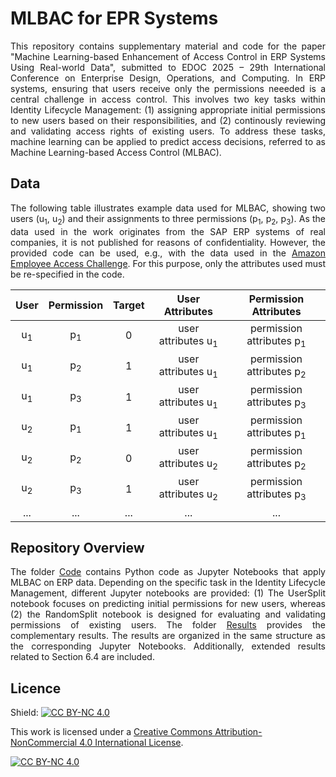 # MLBAC for EPR Systems

<div align="justify">
This repository contains supplementary material and code for the paper "Machine Learning-based Enhancement of Access Control in ERP Systems Using Real-world Data", submitted to EDOC 2025 – 29th International Conference on Enterprise Design, Operations, and Computing. In ERP systems, ensuring that users receive only the permissions neeeded is a central challenge in access control. This involves two key tasks within Identity Lifecycle Management: (1) assigning appropriate initial permissions to new users based on their responsibilities, and (2) continously reviewing and validating access rights of existing users. To address these tasks, machine learning can be applied to predict access decisions, referred to as Machine Learning-based Access Control (MLBAC).

## Data
The following table illustrates example data used for MLBAC, showing two users (u<sub>1</sub>, u<sub>2</sub>) and their assignments to three permissions (p<sub>1</sub>, p<sub>2</sub>, p<sub>3</sub>). As the data used in the work originates from the SAP ERP systems of real companies, it is not published for reasons of confidentiality. However, the provided code can be used, e.g., with the data used in the [Amazon Employee Access Challenge](https://www.kaggle.com/datasets/lucamassaron/amazon-employee-access-challenge). For this purpose, only the attributes used must be re-specified in the code.

User          | Permission    | Target | User Attributes | Permission Attributes
:---:         | :---:         | :---:  | :---:                         |:---: 
u<sub>1</sub> | p<sub>1</sub> | 0      | user attributes u<sub>1</sub> | permission attributes p<sub>1</sub>
u<sub>1</sub> | p<sub>2</sub> | 1      | user attributes u<sub>1</sub> | permission attributes p<sub>2</sub>
u<sub>1</sub> | p<sub>3</sub> | 1      | user attributes u<sub>1</sub> | permission attributes p<sub>3</sub>
u<sub>2</sub> | p<sub>1</sub> | 1      | user attributes u<sub>1</sub> | permission attributes p<sub>1</sub>
u<sub>2</sub> | p<sub>2</sub> | 0      | user attributes u<sub>2</sub> | permission attributes p<sub>2</sub>
u<sub>2</sub> | p<sub>3</sub> | 1      | user attributes u<sub>2</sub> | permission attributes p<sub>3</sub>
...           | ...           | ...    | ...                           | ...

## Repository Overview
The folder [Code](https://github.com/JSch25/ERP_MLBAC/tree/70c751c6d08e60cf072fca050a9117f4f2baee3c/Code) contains Python code as Jupyter Notebooks that apply MLBAC on ERP data. Depending on the specific task in the Identity Lifecycle Management, different Jupyter notebooks are provided: (1) The UserSplit notebook focuses on predicting initial permissions for new users, whereas (2) the RandomSplit notebook is designed for evaluating and validating permissions of existing users. The folder [Results](https://github.com/JSch25/ERP_MLBAC/tree/aee58dc83353271ce2689132966678ae26560afb/Results) provides the complementary results. The results are organized in the same structure as the corresponding Jupyter Notebooks. Additionally, extended results related to Section 6.4 are included.
</div>

## Licence
Shield: [![CC BY-NC 4.0][cc-by-nc-shield]][cc-by-nc]

This work is licensed under a
[Creative Commons Attribution-NonCommercial 4.0 International License][cc-by-nc].

[![CC BY-NC 4.0][cc-by-nc-image]][cc-by-nc]

[cc-by-nc]: https://creativecommons.org/licenses/by-nc/4.0/
[cc-by-nc-image]: https://licensebuttons.net/l/by-nc/4.0/88x31.png
[cc-by-nc-shield]: https://img.shields.io/badge/License-CC%20BY--NC%204.0-lightgrey.svg

